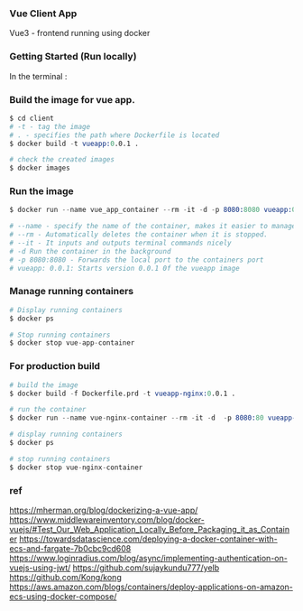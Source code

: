 ### Vue Client App

Vue3 - frontend running using docker

### Getting Started (Run locally)
In the terminal :

### Build the image for vue app.

```s
$ cd client
# -t - tag the image
# . - specifies the path where Dockerfile is located
$ docker build -t vueapp:0.0.1 .

# check the created images
$ docker images
```

### Run the image

```s
$ docker run --name vue_app_container --rm -it -d -p 8080:8080 vueapp:0.0.1

# --name - specify the name of the container, makes it easier to manage
# --rm - Automatically deletes the container when it is stopped.
# --it - It inputs and outputs terminal commands nicely
# -d Run the container in the background
# -p 8080:8080 - Forwards the local port to the containers port
# vueapp: 0.0.1: Starts version 0.0.1 0f the vueapp image
```

### Manage running containers

```s
# Display running containers
$ docker ps 

# Stop running containers 
$ docker stop vue-app-container
```

### For production build 

```s
# build the image
$ docker build -f Dockerfile.prd -t vueapp-nginx:0.0.1 .

# run the container
$ docker run --name vue-nginx-container --rm -it -d  -p 8080:80 vueapp-nginx:0.0.1

# display running containers 
$ docker ps 

# stop running containers 
$ docker stop vue-nginx-container

```


### ref
https://mherman.org/blog/dockerizing-a-vue-app/
https://www.middlewareinventory.com/blog/docker-vuejs/#Test_Our_Web_Application_Locally_Before_Packaging_it_as_Container
https://towardsdatascience.com/deploying-a-docker-container-with-ecs-and-fargate-7b0cbc9cd608
https://www.loginradius.com/blog/async/implementing-authentication-on-vuejs-using-jwt/
https://github.com/sujaykundu777/yelb
https://github.com/Kong/kong
https://aws.amazon.com/blogs/containers/deploy-applications-on-amazon-ecs-using-docker-compose/